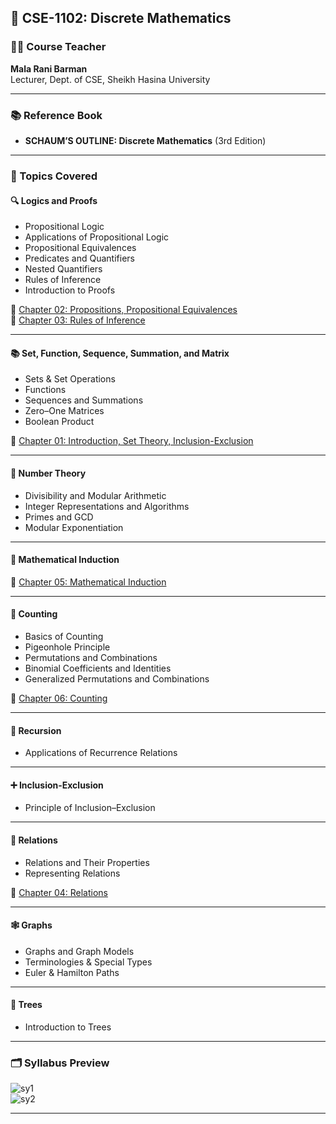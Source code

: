 ## 📘 CSE-1102: Discrete Mathematics

### 👩‍🏫 Course Teacher

**Mala Rani Barman**  
Lecturer, Dept. of CSE, Sheikh Hasina University

---

### 📚 Reference Book

- **SCHAUM’S OUTLINE: Discrete Mathematics** (3rd Edition)

---

### 🧠 Topics Covered

#### 🔍 Logics and Proofs

- Propositional Logic
- Applications of Propositional Logic
- Propositional Equivalences
- Predicates and Quantifiers
- Nested Quantifiers
- Rules of Inference
- Introduction to Proofs

📄 [Chapter 02: Propositions, Propositional Equivalences](./slides/Chapter_02.pdf)  
📄 [Chapter 03: Rules of Inference](./slides/Chapter_03.pdf)

---

#### 📚 Set, Function, Sequence, Summation, and Matrix

- Sets & Set Operations
- Functions
- Sequences and Summations
- Zero–One Matrices
- Boolean Product

📄 [Chapter 01: Introduction, Set Theory, Inclusion-Exclusion](./slides/Chapter_01.pdf)

---

#### 🔢 Number Theory

- Divisibility and Modular Arithmetic
- Integer Representations and Algorithms
- Primes and GCD
- Modular Exponentiation

---

#### 🧮 Mathematical Induction

📄 [Chapter 05: Mathematical Induction](./slides/Chapter_05.pdf)

---

#### 🔢 Counting

- Basics of Counting
- Pigeonhole Principle
- Permutations and Combinations
- Binomial Coefficients and Identities
- Generalized Permutations and Combinations

📄 [Chapter 06: Counting](./slides/Chapter_06.pdf)

---

#### 🔁 Recursion

- Applications of Recurrence Relations

---

#### ➕ Inclusion-Exclusion

- Principle of Inclusion–Exclusion

---

#### 🔗 Relations

- Relations and Their Properties
- Representing Relations

📄 [Chapter 04: Relations](./slides/Chapter_04.pdf)

---

#### 🕸️ Graphs

- Graphs and Graph Models
- Terminologies & Special Types
- Euler & Hamilton Paths

---

#### 🌲 Trees

- Introduction to Trees

---

### 🗂️ Syllabus Preview

![sy1](../extra/sy1.png)  
![sy2](../extra/sy2.png)

---
